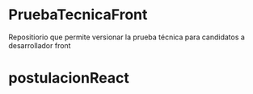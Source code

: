 # PruebaTecnicaFront
Repositiorio que permite versionar la prueba técnica para candidatos a desarrollador front
# postulacionReact
